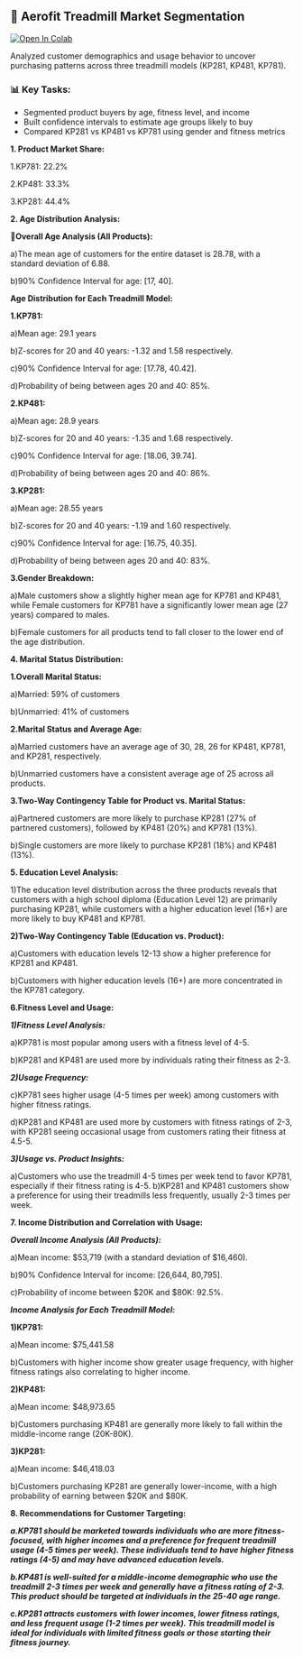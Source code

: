 ## 🏃 Aerofit Treadmill Market Segmentation  
[![Open In Colab](https://colab.research.google.com/assets/colab-badge.svg)](https://colab.research.google.com/drive/1-iK-y15Mtf0TkpNNa4y6LcC0K8LAdQXh)

Analyzed customer demographics and usage behavior to uncover purchasing patterns across three treadmill models (KP281, KP481, KP781).

### 📊 Key Tasks:
- Segmented product buyers by age, fitness level, and income  
- Built confidence intervals to estimate age groups likely to buy  
- Compared KP281 vs KP481 vs KP781 using gender and fitness metrics  


**1. Product Market Share:**

1.KP781: 22.2%

2.KP481: 33.3%

3.KP281: 44.4%

**2. Age Distribution Analysis:**

**Overall Age Analysis (All Products):**

a)The mean age of customers for the entire dataset is 28.78, with a standard deviation of 6.88.

b)90% Confidence Interval for age: [17, 40].

**Age Distribution for Each Treadmill Model:**



**1.KP781:**

a)Mean age: 29.1 years

b)Z-scores for 20 and 40 years: -1.32 and 1.58 respectively.

c)90% Confidence Interval for age: [17.78, 40.42].

d)Probability of being between ages 20 and 40: 85%.

**2.KP481:**

a)Mean age: 28.9 years

b)Z-scores for 20 and 40 years: -1.35 and 1.68 respectively.

c)90% Confidence Interval for age: [18.06, 39.74].

d)Probability of being between ages 20 and 40: 86%.

**3.KP281:**

a)Mean age: 28.55 years

b)Z-scores for 20 and 40 years: -1.19 and 1.60 respectively.

c)90% Confidence Interval for age: [16.75, 40.35].

d)Probability of being between ages 20 and 40: 83%.

**3.Gender Breakdown:**

a)Male customers show a slightly higher mean age for KP781 and KP481, while Female customers for KP781 have a significantly lower mean age (27 years) compared to males.

b)Female customers for all products tend to fall closer to the lower end of the age distribution.

**4. Marital Status Distribution:**

**1.Overall Marital Status:**

a)Married: 59% of customers

b)Unmarried: 41% of customers

**2.Marital Status and Average Age:**

a)Married customers have an average age of 30, 28, 26 for KP481, KP781, and KP281, respectively.

b)Unmarried customers have a consistent average age of 25 across all products.

**3.Two-Way Contingency Table for Product vs. Marital Status:**

a)Partnered customers are more likely to purchase KP281 (27% of partnered customers), followed by KP481 (20%) and KP781 (13%).

b)Single customers are more likely to purchase KP281 (18%) and KP481 (13%).

**5. Education Level Analysis:**

1)The education level distribution across the three products reveals that customers with a high school diploma (Education Level 12) are primarily purchasing KP281, while customers with a higher education level (16+) are more likely to buy KP481 and KP781.

**2)Two-Way Contingency Table (Education vs. Product):**

a)Customers with education levels 12-13 show a higher preference for KP281 and KP481.

b)Customers with higher education levels (16+) are more concentrated in the KP781 category.

**6.Fitness Level and Usage:**

***1)Fitness Level Analysis:***

a)KP781 is most popular among users with a fitness level of 4-5.

b)KP281 and KP481 are used more by individuals rating their fitness as 2-3.

***2)Usage Frequency:***


c)KP781 sees higher usage (4-5 times per week) among customers with higher fitness ratings.

d)KP281 and KP481 are used more by customers with fitness ratings of 2-3, with KP281 seeing occasional usage from customers rating their fitness at 4.5-5.

***3)Usage vs. Product Insights:***

a)Customers who use the treadmill 4-5 times per week tend to favor KP781, especially if their fitness rating is 4-5.
b)KP281 and KP481 customers show a preference for using their treadmills less frequently, usually 2-3 times per week.

**7. Income Distribution and Correlation with Usage:**

***Overall Income Analysis (All Products):***

a)Mean income: $53,719 (with a standard deviation of $16,460).

b)90% Confidence Interval for income: [26,644, 80,795].

c)Probability of income between $20K and $80K: 92.5%.

***Income Analysis for Each Treadmill Model:***

**1)KP781:**

a)Mean income: $75,441.58

b)Customers with higher income show greater usage frequency, with higher fitness ratings also correlating to higher income.

**2)KP481:**

a)Mean income: $48,973.65

b)Customers purchasing KP481 are generally more likely to fall within the middle-income range (20K-80K).

**3)KP281:**

a)Mean income: $46,418.03

b)Customers purchasing KP281 are generally lower-income, with a high probability of earning between $20K and $80K.

**8. Recommendations for Customer Targeting:**

***a.KP781 should be marketed towards individuals who are more fitness-focused, with higher incomes and a preference for frequent treadmill usage (4-5 times per week). These individuals tend to have higher fitness ratings (4-5) and may have advanced education levels.***

***b.KP481 is well-suited for a middle-income demographic who use the treadmill 2-3 times per week and generally have a fitness rating of 2-3. This product should be targeted at individuals in the 25-40 age range.***

***c.KP281 attracts customers with lower incomes, lower fitness ratings, and less frequent usage (1-2 times per week). This treadmill model is ideal for individuals with limited fitness goals or those starting their fitness journey.***
